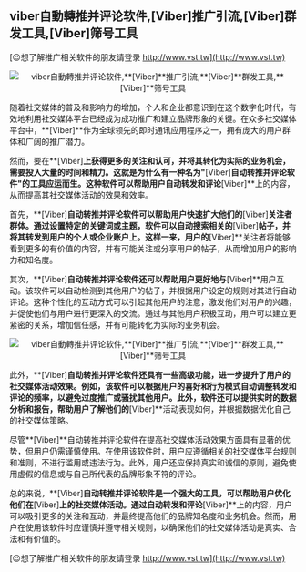 ## **viber自動轉推并评论软件,**[Viber]**推广引流,**[Viber]**群发工具,**[Viber]**筛号工具**

[😍想了解推广相关软件的朋友请登录 http://www.vst.tw](http://www.vst.tw)

 <center><img src="https://vst.tw/MP4/tuiguang/png/6.png" alt="viber自動轉推并评论软件,**[Viber]**推广引流,**[Viber]**群发工具,**[Viber]**筛号工具"></center>

随着社交媒体的普及和影响力的增加，个人和企业都意识到在这个数字化时代，有效地利用社交媒体平台已经成为成功推广和建立品牌形象的关键。在众多社交媒体平台中，**[Viber]**作为全球领先的即时通讯应用程序之一，拥有庞大的用户群体和广阔的推广潜力。

然而，要在**[Viber]**上获得更多的关注和认可，并将其转化为实际的业务机会，需要投入大量的时间和精力。这就是为什么有一种名为"**[Viber]**自动转推并评论软件"的工具应运而生。这种软件可以帮助用户自动转发和评论**[Viber]**上的内容，从而提高其社交媒体活动的效果和效率。

首先，**[Viber]**自动转推并评论软件可以帮助用户快速扩大他们的**[Viber]**关注者群体。通过设置特定的关键词或主题，软件可以自动搜索相关的**[Viber]**帖子，并将其转发到用户的个人或企业账户上。这样一来，用户的**[Viber]**关注者将能够看到更多的有价值的内容，并有可能关注或分享用户的帖子，从而增加用户的影响力和知名度。

其次，**[Viber]**自动转推并评论软件还可以帮助用户更好地与**[Viber]**用户互动。该软件可以自动检测到其他用户的帖子，并根据用户设定的规则对其进行自动评论。这种个性化的互动方式可以引起其他用户的注意，激发他们对用户的兴趣，并促使他们与用户进行更深入的交流。通过与其他用户积极互动，用户可以建立更紧密的关系，增加信任感，并有可能转化为实际的业务机会。

 <center><img src="https://vst.tw/MP4/tuiguang/png/1.png" alt="viber自動轉推并评论软件,**[Viber]**推广引流,**[Viber]**群发工具,**[Viber]**筛号工具"></center>

此外，**[Viber]**自动转推并评论软件还具有一些高级功能，进一步提升了用户的社交媒体活动效果。例如，该软件可以根据用户的喜好和行为模式自动调整转发和评论的频率，以避免过度推广或骚扰其他用户。此外，软件还可以提供实时的数据分析和报告，帮助用户了解他们的**[Viber]**活动表现如何，并根据数据优化自己的社交媒体策略。

尽管**[Viber]**自动转推并评论软件在提高社交媒体活动效果方面具有显著的优势，但用户仍需谨慎使用。在使用该软件时，用户应遵循相关的社交媒体平台规则和准则，不进行滥用或违法行为。此外，用户还应保持真实和诚信的原则，避免使用虚假的信息或与自己所代表的品牌形象不符的评论。

总的来说，**[Viber]**自动转推并评论软件是一个强大的工具，可以帮助用户优化他们在**[Viber]**上的社交媒体活动。通过自动转发和评论**[Viber]**上的内容，用户可以吸引更多的关注和互动，并最终提高他们的品牌知名度和业务机会。然而，用户在使用该软件时应谨慎并遵守相关规则，以确保他们的社交媒体活动是真实、合法和有价值的。

[😍想了解推广相关软件的朋友请登录 http://www.vst.tw](http://www.vst.tw)



